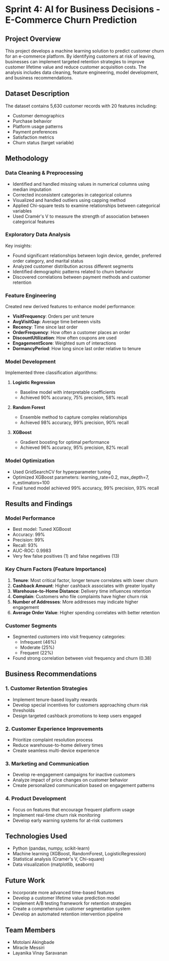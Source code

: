 # Sprint 4: AI for Business Decisions - E-Commerce Churn Prediction

## Project Overview
This project develops a machine learning solution to predict customer churn for an e-commerce platform. By identifying customers at risk of leaving, businesses can implement targeted retention strategies to improve customer lifetime value and reduce customer acquisition costs. The analysis includes data cleaning, feature engineering, model development, and business recommendations.

## Dataset Description
The dataset contains 5,630 customer records with 20 features including:
- Customer demographics
- Purchase behavior
- Platform usage patterns
- Payment preferences
- Satisfaction metrics
- Churn status (target variable)

## Methodology

### Data Cleaning & Preprocessing
- Identified and handled missing values in numerical columns using median imputation
- Corrected inconsistent categories in categorical columns
- Visualized and handled outliers using capping method
- Applied Chi-square tests to examine relationships between categorical variables
- Used Cramér's V to measure the strength of association between categorical features

### Exploratory Data Analysis
Key insights:
- Found significant relationships between login device, gender, preferred order category, and marital status
- Analyzed customer distribution across different segments
- Identified demographic patterns related to churn behavior
- Discovered correlations between payment methods and customer retention

### Feature Engineering
Created new derived features to enhance model performance:
- **VisitFrequency**: Orders per unit tenure
- **AvgVisitGap**: Average time between visits
- **Recency**: Time since last order
- **OrderFrequency**: How often a customer places an order
- **DiscountUtilization**: How often coupons are used
- **EngagementScore**: Weighted sum of interactions
- **DormancyPeriod**: How long since last order relative to tenure

### Model Development
Implemented three classification algorithms:
1. **Logistic Regression**
   - Baseline model with interpretable coefficients
   - Achieved 90% accuracy, 75% precision, 58% recall

2. **Random Forest**
   - Ensemble method to capture complex relationships
   - Achieved 98% accuracy, 99% precision, 90% recall

3. **XGBoost**
   - Gradient boosting for optimal performance
   - Achieved 96% accuracy, 95% precision, 82% recall

### Model Optimization
- Used GridSearchCV for hyperparameter tuning
- Optimized XGBoost parameters: learning_rate=0.2, max_depth=7, n_estimators=100
- Final tuned model achieved 99% accuracy, 99% precision, 93% recall

## Results and Findings

### Model Performance
- Best model: Tuned XGBoost
- Accuracy: 99%
- Precision: 99%
- Recall: 93%
- AUC-ROC: 0.9983
- Very few false positives (1) and false negatives (13)

### Key Churn Factors (Feature Importance)
1. **Tenure**: Most critical factor, longer tenure correlates with lower churn
2. **Cashback Amount**: Higher cashback associates with greater loyalty
3. **Warehouse-to-Home Distance**: Delivery time influences retention
4. **Complain**: Customers who file complaints have higher churn risk
5. **Number of Addresses**: More addresses may indicate higher engagement
6. **Average Order Value**: Higher spending correlates with better retention

### Customer Segments
- Segmented customers into visit frequency categories:
  - Infrequent (46%)
  - Moderate (25%)
  - Frequent (22%)
- Found strong correlation between visit frequency and churn (0.38)

## Business Recommendations

### 1. Customer Retention Strategies
- Implement tenure-based loyalty rewards
- Develop special incentives for customers approaching churn risk thresholds
- Design targeted cashback promotions to keep users engaged

### 2. Customer Experience Improvements
- Prioritize complaint resolution process
- Reduce warehouse-to-home delivery times
- Create seamless multi-device experience

### 3. Marketing and Communication
- Develop re-engagement campaigns for inactive customers
- Analyze impact of price changes on customer behavior
- Create personalized communication based on engagement patterns

### 4. Product Development
- Focus on features that encourage frequent platform usage
- Implement real-time churn risk monitoring
- Develop early warning systems for at-risk customers

## Technologies Used
- Python (pandas, numpy, scikit-learn)
- Machine learning (XGBoost, RandomForest, LogisticRegression)
- Statistical analysis (Cramér's V, Chi-square)
- Data visualization (matplotlib, seaborn)

## Future Work
- Incorporate more advanced time-based features
- Develop a customer lifetime value prediction model
- Implement A/B testing framework for retention strategies
- Create a comprehensive customer segmentation system
- Develop an automated retention intervention pipeline

## Team Members
- Motolani Akingbade
- Miracle Messiri
- Layanika Vinay Saravanan
